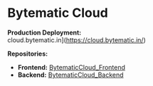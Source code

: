 # Bytematic Cloud  

**Production Deployment:**  
cloud.bytematic.in](https://cloud.bytematic.in/)  

**Repositories:**  
- **Frontend:** [BytematicCloud_Frontend](https://github.com/mohan1019/BytematicCloud_Frontend)  
- **Backend:** [BytematicCloud_Backend](https://github.com/mohan1019/BytematicCloud_Backend)  
